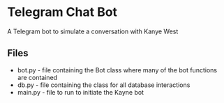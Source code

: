 # Telegram Chat Bot

A Telegram bot to simulate a conversation with Kanye West


## Files
- bot.py - file containing the Bot class where many of the bot functions are contained
- db.py - file containing the class for all database interactions
- main.py - file to run to initiate the Kayne bot
